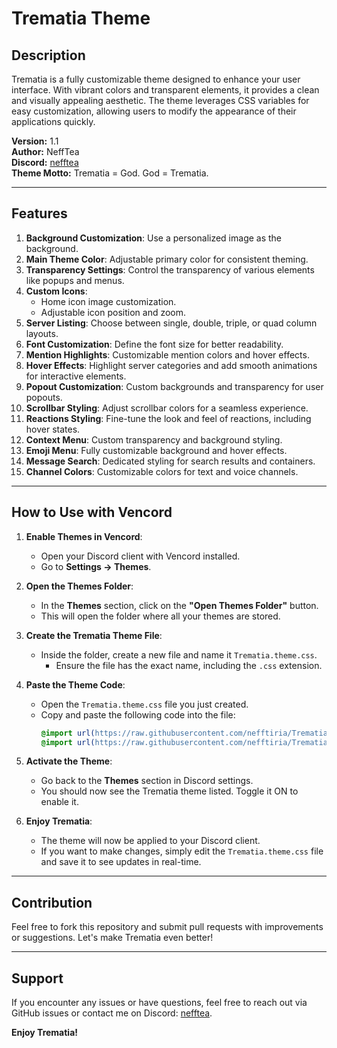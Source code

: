 # Trematia Theme

## Description
Trematia is a fully customizable theme designed to enhance your user interface. With vibrant colors and transparent elements, it provides a clean and visually appealing aesthetic. The theme leverages CSS variables for easy customization, allowing users to modify the appearance of their applications quickly.

**Version:** 1.1  
**Author:** NeffTea  
**Discord:** [nefftea](https://discord.com/users/nefftea)  
**Theme Motto:** Trematia = God. God = Trematia.

---

## Features
1. **Background Customization**: Use a personalized image as the background.
2. **Main Theme Color**: Adjustable primary color for consistent theming.
3. **Transparency Settings**: Control the transparency of various elements like popups and menus.
4. **Custom Icons**:
   - Home icon image customization.
   - Adjustable icon position and zoom.
5. **Server Listing**: Choose between single, double, triple, or quad column layouts.
6. **Font Customization**: Define the font size for better readability.
7. **Mention Highlights**: Customizable mention colors and hover effects.
8. **Hover Effects**: Highlight server categories and add smooth animations for interactive elements.
9. **Popout Customization**: Custom backgrounds and transparency for user popouts.
10. **Scrollbar Styling**: Adjust scrollbar colors for a seamless experience.
11. **Reactions Styling**: Fine-tune the look and feel of reactions, including hover states.
12. **Context Menu**: Custom transparency and background styling.
13. **Emoji Menu**: Fully customizable background and hover effects.
14. **Message Search**: Dedicated styling for search results and containers.
15. **Channel Colors**: Customizable colors for text and voice channels.

---

## How to Use with Vencord

1. **Enable Themes in Vencord**:
   - Open your Discord client with Vencord installed.
   - Go to **Settings → Themes**.

2. **Open the Themes Folder**:
   - In the **Themes** section, click on the **"Open Themes Folder"** button.
   - This will open the folder where all your themes are stored.

3. **Create the Trematia Theme File**:
   - Inside the folder, create a new file and name it `Trematia.theme.css`.
     - Ensure the file has the exact name, including the `.css` extension.

4. **Paste the Theme Code**:
   - Open the `Trematia.theme.css` file you just created.
   - Copy and paste the following code into the file:
     ```css
     @import url(https://raw.githubusercontent.com/nefftiria/Trematia/main/build/v1/naat.v1.css);
     @import url(https://raw.githubusercontent.com/nefftiria/Trematia/main/trematia.theme.css);
     ```

5. **Activate the Theme**:
   - Go back to the **Themes** section in Discord settings.
   - You should now see the Trematia theme listed. Toggle it ON to enable it.

6. **Enjoy Trematia**:
   - The theme will now be applied to your Discord client.
   - If you want to make changes, simply edit the `Trematia.theme.css` file and save it to see updates in real-time.

---

## Contribution
Feel free to fork this repository and submit pull requests with improvements or suggestions. Let's make Trematia even better!

---

## Support
If you encounter any issues or have questions, feel free to reach out via GitHub issues or contact me on Discord: [nefftea](https://discord.com/users/nefftea).

**Enjoy Trematia!**
